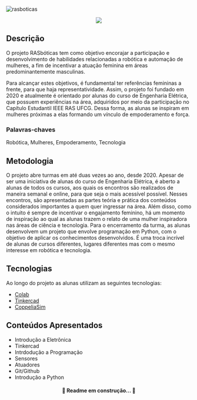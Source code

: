 ![rasboticas](Documentaçao/Imagens/logo.png)

<p align="center">
<img src="http://img.shields.io/static/v1?label=STATUS&message=Projeto%20Ativo&color=FF007F&style=for-the-badge"/>
</p>

<!-- adicionar os badges  -->

## Descrição

O projeto RASbóticas tem como objetivo encorajar a participação e desenvolvimento de habilidades relacionadas a robótica e automação de mulheres, a fim de incentivar a atuação feminina em áreas predominantemente masculinas.

Para alcançar estes objetivos, é fundamental ter referências femininas a frente, para que haja representatividade. Assim, o projeto foi fundado em 2020 e atualmente é orientado por alunas do curso de Engenharia Elétrica, que possuem experiências na área, adquiridos por meio da participação no Capítulo Estudantil IEEE RAS UFCG. Dessa forma, as alunas se inspiram em mulheres próximas a elas formando um vínculo de empoderamento e força.

### Palavras-chaves
Robótica, Mulheres, Empoderamento, Tecnologia

## Metodologia

O projeto abre turmas em até duas vezes ao ano, desde 2020. Apesar de ser uma iniciativa de alunas do curso de Engenharia Elétrica, é aberto a alunas de todos os cursos, aos quais os encontros são realizados de maneira semanal e online, para que seja o mais acessível possível. Nesses encontros, são apresentadas as partes teória e prática dos conteúdos considerados importantes a quem quer ingressar na área. Além disso, como o intuito é sempre de incentivar o engajamento feminino, há um momento de inspiração ao qual as alunas trazem o relato de uma mulher inspiradora nas áreas de ciência e tecnologia. Para o encerramento da turma, as alunas desenvolvem um projeto que envolve programação em Python, com o objetivo de aplicar os conhecimentos desenvolvidos. É uma troca incrível de alunas de cursos diferentes, lugares diferentes mas com o mesmo interesse em robótica e tecnologia.

## Tecnologias

Ao longo do projeto as alunas utilizam as seguintes tecnologias:

- [Colab](https://colab.research.google.com/)
- [Tinkercad](https://www.tinkercad.com/)
- [CoppeliaSim](https://www.coppeliarobotics.com/)

## Conteúdos Apresentados
- Introdução a Eletrônica
- Tinkercad
- Intrdodução a Programação 
- Sensores
- Atuadores
- Git/Github
- Introdução a Python


<h4 align="center"> 
	🚧  Readme em construção...  🚧
</h4>
